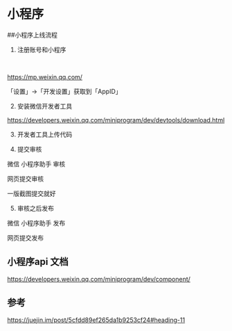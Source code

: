 # 小程序



##小程序上线流程



1. 注册账号和小程序

​	

https://mp.weixin.qq.com/

「设置」->「开发设置」获取到「AppID」

2. 安装微信开发者工具

https://developers.weixin.qq.com/miniprogram/dev/devtools/download.html



3. 开发者工具上传代码



4. 提交审核



微信 小程序助手 审核

网页提交审核

一版截图提交就好



5. 审核之后发布



微信 小程序助手 发布

网页提交发布



## 小程序api 文档



https://developers.weixin.qq.com/miniprogram/dev/component/





## 参考

https://juejin.im/post/5cfdd89ef265da1b9253cf24#heading-11